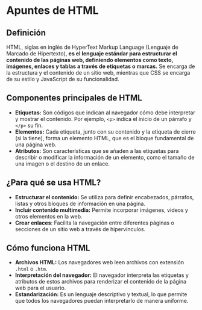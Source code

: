 # Apuntes de HTML
## Definición
HTML, siglas en inglés de HyperText Markup Language (Lenguaje de Marcado de Hipertexto), **es el lenguaje estándar para estructurar el contenido de las páginas web, definiendo elementos como texto, imágenes, enlaces y tablas a través de etiquetas o marcas.** Se encarga de la estructura y el contenido de un sitio web, mientras que CSS se encarga de su estilo y JavaScript de su funcionalidad. 
## Componentes principales de HTML
- **Etiquetas:** Son códigos que indican al navegador cómo debe interpretar y mostrar el contenido. Por ejemplo, `<p>` indica el inicio de un párrafo y `</p>` su fin. 
- **Elementos:** Cada etiqueta, junto con su contenido y la etiqueta de cierre (si la tiene), forma un elemento HTML, que es el bloque fundamental de una página web. 
- **Atributos:** Son características que se añaden a las etiquetas para describir o modificar la información de un elemento, como el tamaño de una imagen o el destino de un enlace. 
## ¿Para qué se usa HTML?
- **Estructurar el contenido:** Se utiliza para definir encabezados, párrafos, listas y otros bloques de información en una página. 
- **Incluir contenido multimedia:** Permite incorporar imágenes, videos y otros elementos en la web. 
- **Crear enlaces**: Facilita la navegación entre diferentes páginas o secciones de un sitio web a través de hipervínculos. 
## Cómo funciona HTML
- **Archivos HTML:** Los navegadores web leen archivos con extensión ``.html`` o ``.htm``.
- **Interpretación del navegador:** El navegador interpreta las etiquetas y atributos de estos archivos para renderizar el contenido de la página web para el usuario. 
- **Estandarización:** Es un lenguaje descriptivo y textual, lo que permite que todos los navegadores puedan interpretarlo de manera uniforme. 
